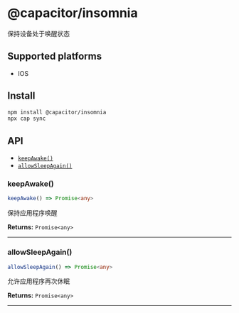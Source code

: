 # @capacitor/insomnia

保持设备处于唤醒状态

## Supported platforms

- IOS

## Install

```bash
npm install @capacitor/insomnia
npx cap sync
```

## API

<docgen-index>

- [`keepAwake()`](#keepawake)
- [`allowSleepAgain()`](#allowsleepagain)

</docgen-index>

<docgen-api>
<!--Update the source file JSDoc comments and rerun docgen to update the docs below-->

### keepAwake()

```typescript
keepAwake() => Promise<any>
```

保持应用程序唤醒

**Returns:** <code>Promise&lt;any&gt;</code>

---

### allowSleepAgain()

```typescript
allowSleepAgain() => Promise<any>
```

允许应用程序再次休眠

**Returns:** <code>Promise&lt;any&gt;</code>

---

</docgen-api>

